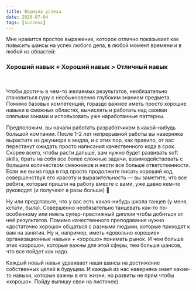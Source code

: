 ```yaml
---
title: Формула успеха
date: 2020-07-04
tags: [success]
---
```


Мне нравится простое выражение, которое отлично показывает как повысить шансы на успех любого дела, в любой момент времени и в любой из областей: 

### Хороший навык + Хороший навык > Отличный навык
<br>

Чтобы достичь в чем-то желаемых результатов, необязательно становиться гуру с необыкновенно глубоким знанием предмета. Помимо базовых компетенций, гораздо важнее иметь просто хорошие навыки в смежных областях, вычислять и работать над своими слепыми зонами и использовать уже наработанные паттерны.

Предположим, вы начали работать разработчиком в какой-нибудь большой компании. После 1-2 лет непрерывной работы вы наверняка вырастите из джуниора в мидла, и с этих пор, как правило, от вас перестанут ожидать просто написания качественного кода в срок. Скорее всего, чтобы расти дальше, вам нужно будет развивать soft skills, брать на себя все более сложные задачи, взаимодействовать с большим количеством смежников и нести все больше ответственности. Если же вы из года в год просто продолжите писать хороший код, совершенствуя его красоту и выразительность — вы заметите, что все ребята, которые пришли на работу вместе с вами, уже давно кем-то руководят (и получают в разы больше) 🙂

Ну или представьте, что у вас есть какая-нибудь школа танцев (у меня, кстати, была). Совершенно необязательно танцевать как-то по-особенному или иметь супер-престижный диплом чтобы добиться от неё результатов. Помимо качественного преподавания нужно «достаточно хорошо» общаться с разными людьми, которые приходят к вам на занятия. Ну и, например, иметь «довольно хорошие» организационные навыки + «хорошо» понимать рынок. И чем больше этих «хорошо», которые важны для этой сферы, тем больше шансов, что все пойдет как надо.

Каждый новый навык удваивает наши шансы на достижение собственных целей в будущем. И каждый из нас наверняка знает какие-то навыки, которые важны в его жизни, но развиты не прям чтобы «хорошо». Пойду выпишу свои на листочек)